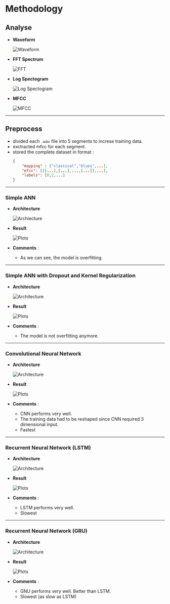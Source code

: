 # Methodology

## Analyse

* **Waveform**
    
    ![Waveform](./plots/waveform.png)
* **FFT Spectrum** 
    
    ![FFT](./plots/fft.png)
* **Log Spectogram** 
    
    ![Log Spectogram](./plots/log_spectogram.png)
* **MFCC** 
    
    ![MFCC](./plots/mfcc.png)

***

## Preprocess

* divided each `.wav` file into 5 segments to increse training data.
* exctracted mfcc for each segment.
* stored the complete dataset in format :
    ```json
    {
        "mapping" : ["classical","blues",...],
        "mfcc": [[[...],[...],...,[...]],...],
        "labels": [0,2,...]
    }
    ```
***

### Simple ANN

* **Architecture** 
    
    ![Archiecture](./plots/simple_ann.png)

* **Result** 
    
    ![Plots](./plots/ann_w_overfitting.png)

* **Comments** : 
    - As we can see, the model is overfitting.

***

### Simple ANN with Dropout and Kernel Regularization

* **Architecture** 
    
    ![Architecture](./plots/simple_ann_solved_overfitting.png)

* **Result** 
    
    ![Plots](./plots/ann_w_overfitting_solved.png)

* **Comments** :
    - The model is not overfitting anymore.

***

### Convolutional Neural Network

* **Architecture** 
    
    ![Architecture](./plots/cnn.png)

* **Result** 
    
    ![Plots](./plots/cnn_history.png)

* **Comments** :
    - CNN performs very well.
    - The training data had to be reshaped since CNN required 3 dimensional input.
    - Fastest

***

### Recurrent Neural Network (LSTM)

* **Architecture** 
    
    ![Architecture](./plots/lstm.png)

* **Result** 
    
    ![Plots](./plots/lstm_history.png)

* **Comments** :
    - LSTM performs very well.
    - Slowest

***

### Recurrent Neural Network (GRU)

* **Architecture** 
    
    ![Architecture](./plots/gru.png)

* **Result** 
    
    ![Plots](./plots/gru_history.png)

* **Comments** :
    - GNU performs very well. Better than LSTM.
    - Slowest (as slow as LSTM)